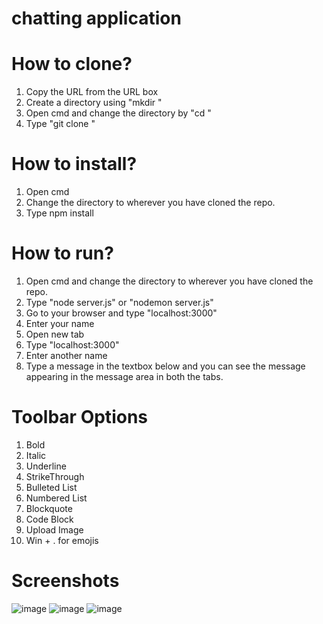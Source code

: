 # chatting application

# How to clone?
1) Copy the URL from the URL box
2) Create a directory using "mkdir <dir-name>"
3) Open cmd and change the directory by "cd <directory-path>"
4) Type "git clone <git-repo-link>"

# How to install?
1) Open cmd
2) Change the directory to wherever you have cloned the repo.
3) Type npm install

# How to run?
1) Open cmd and change the directory to wherever you have cloned the repo.
2) Type "node server.js" or "nodemon server.js"
3) Go to your browser and type "localhost:3000"
4) Enter your name 
5) Open new tab 
6) Type "localhost:3000"
7) Enter another name
8) Type a message in the textbox below and you can see the message appearing in the message area in both the tabs.

# Toolbar Options
1) Bold
2) Italic
3) Underline
4) StrikeThrough
5) Bulleted List
6) Numbered List
7) Blockquote
8) Code Block
9) Upload Image
10) Win + . for emojis

# Screenshots
  ![image](https://user-images.githubusercontent.com/64231526/172403060-604e49b7-7c65-4761-a53b-d8abe91a8ffc.png)
![image](https://user-images.githubusercontent.com/64231526/172403115-a5c14a3b-d561-40d4-8d67-7c164acb42d9.png)
![image](https://user-images.githubusercontent.com/64231526/172403175-e13214a8-c0b5-467c-825c-bee1d2b1ac23.png)
